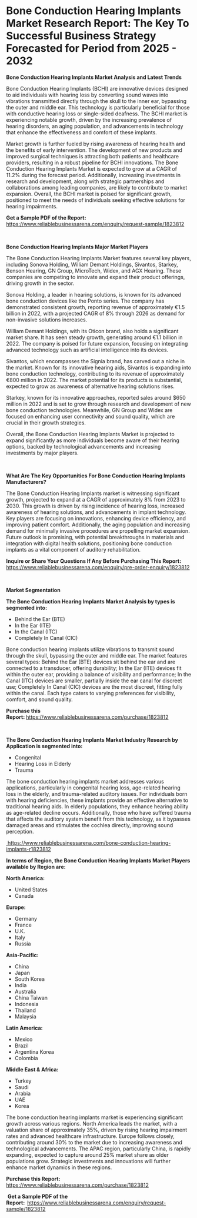 <p><h1>Bone Conduction Hearing Implants Market Research Report: The Key To Successful Business Strategy Forecasted for Period from 2025 - 2032</h1></p><p><strong>Bone Conduction Hearing Implants Market Analysis and Latest Trends</strong></p>
<p><p>Bone Conduction Hearing Implants (BCHI) are innovative devices designed to aid individuals with hearing loss by converting sound waves into vibrations transmitted directly through the skull to the inner ear, bypassing the outer and middle ear. This technology is particularly beneficial for those with conductive hearing loss or single-sided deafness. The BCHI market is experiencing notable growth, driven by the increasing prevalence of hearing disorders, an aging population, and advancements in technology that enhance the effectiveness and comfort of these implants.</p><p>Market growth is further fueled by rising awareness of hearing health and the benefits of early intervention. The development of new products and improved surgical techniques is attracting both patients and healthcare providers, resulting in a robust pipeline for BCHI innovations. The Bone Conduction Hearing Implants Market is expected to grow at a CAGR of 11.2% during the forecast period. Additionally, increasing investments in research and development, along with strategic partnerships and collaborations among leading companies, are likely to contribute to market expansion. Overall, the BCHI market is poised for significant growth, positioned to meet the needs of individuals seeking effective solutions for hearing impairments.</p></p>
<p><strong>Get a Sample PDF of the Report:&nbsp;</strong> <a href="https://www.reliablebusinessarena.com/enquiry/request-sample/1823812?utm_campaign=1892&utm_medium=2&utm_source=Github&utm_content=ia&utm_term=13042025&utm_id=bone-conduction-hearing-implants">https://www.reliablebusinessarena.com/enquiry/request-sample/1823812</a></p>
<p>&nbsp;</p>
<p><strong>Bone Conduction Hearing Implants Major Market Players</strong></p>
<p><p>The Bone Conduction Hearing Implants Market features several key players, including Sonova Holding, William Demant Holdings, Sivantos, Starkey, Benson Hearing, GN Group, MicroTech, Widex, and AGX Hearing. These companies are competing to innovate and expand their product offerings, driving growth in the sector.</p><p>Sonova Holding, a leader in hearing solutions, is known for its advanced bone conduction devices like the Ponto series. The company has demonstrated consistent growth, reporting revenue of approximately €1.5 billion in 2022, with a projected CAGR of 8% through 2026 as demand for non-invasive solutions increases.</p><p>William Demant Holdings, with its Oticon brand, also holds a significant market share. It has seen steady growth, generating around €1.1 billion in 2022. The company is poised for future expansion, focusing on integrating advanced technology such as artificial intelligence into its devices.</p><p>Sivantos, which encompasses the Signia brand, has carved out a niche in the market. Known for its innovative hearing aids, Sivantos is expanding into bone conduction technology, contributing to its revenue of approximately €800 million in 2022. The market potential for its products is substantial, expected to grow as awareness of alternative hearing solutions rises.</p><p>Starkey, known for its innovative approaches, reported sales around $650 million in 2022 and is set to grow through research and development of new bone conduction technologies. Meanwhile, GN Group and Widex are focused on enhancing user connectivity and sound quality, which are crucial in their growth strategies.</p><p>Overall, the Bone Conduction Hearing Implants Market is projected to expand significantly as more individuals become aware of their hearing options, backed by technological advancements and increasing investments by major players.</p></p>
<p>&nbsp;</p>
<p><strong>What Are The Key Opportunities For Bone Conduction Hearing Implants Manufacturers?</strong></p>
<p><p>The Bone Conduction Hearing Implants market is witnessing significant growth, projected to expand at a CAGR of approximately 8% from 2023 to 2030. This growth is driven by rising incidence of hearing loss, increased awareness of hearing solutions, and advancements in implant technology. Key players are focusing on innovations, enhancing device efficiency, and improving patient comfort. Additionally, the aging population and increasing demand for minimally invasive procedures are propelling market expansion. Future outlook is promising, with potential breakthroughs in materials and integration with digital health solutions, positioning bone conduction implants as a vital component of auditory rehabilitation.</p></p>
<p><strong>Inquire or Share Your Questions If Any Before Purchasing This Report:</strong> <a href="https://www.reliablebusinessarena.com/enquiry/pre-order-enquiry/1823812?utm_campaign=1892&utm_medium=2&utm_source=Github&utm_content=ia&utm_term=13042025&utm_id=bone-conduction-hearing-implants">https://www.reliablebusinessarena.com/enquiry/pre-order-enquiry/1823812</a></p>
<p>&nbsp;</p>
<p><strong>Market Segmentation</strong></p>
<p><strong>The Bone Conduction Hearing Implants Market Analysis by types is segmented into:</strong></p>
<p><ul><li>Behind the Ear (BTE)</li><li>In the Ear (ITE)</li><li>In the Canal (ITC)</li><li>Completely In Canal (CIC)</li></ul></p>
<p><p>Bone conduction hearing implants utilize vibrations to transmit sound through the skull, bypassing the outer and middle ear. The market features several types: Behind the Ear (BTE) devices sit behind the ear and are connected to a transducer, offering durability; In the Ear (ITE) devices fit within the outer ear, providing a balance of visibility and performance; In the Canal (ITC) devices are smaller, partially inside the ear canal for discreet use; Completely In Canal (CIC) devices are the most discreet, fitting fully within the canal. Each type caters to varying preferences for visibility, comfort, and sound quality.</p></p>
<p><strong>Purchase this Report:&nbsp;</strong><a href="https://www.reliablebusinessarena.com/purchase/1823812?utm_campaign=1892&utm_medium=2&utm_source=Github&utm_content=ia&utm_term=13042025&utm_id=bone-conduction-hearing-implants">https://www.reliablebusinessarena.com/purchase/1823812</a></p>
<p>&nbsp;</p>
<p><strong>The Bone Conduction Hearing Implants Market Industry Research by Application is segmented into:</strong></p>
<p><ul><li>Congenital</li><li>Hearing Loss in Elderly</li><li>Trauma</li></ul></p>
<p><p>The bone conduction hearing implants market addresses various applications, particularly in congenital hearing loss, age-related hearing loss in the elderly, and trauma-related auditory issues. For individuals born with hearing deficiencies, these implants provide an effective alternative to traditional hearing aids. In elderly populations, they enhance hearing ability as age-related decline occurs. Additionally, those who have suffered trauma that affects the auditory system benefit from this technology, as it bypasses damaged areas and stimulates the cochlea directly, improving sound perception.</p></p>
<p><a href="https://www.reliablebusinessarena.com/bone-conduction-hearing-implants-r1823812?utm_campaign=1892&utm_medium=2&utm_source=Github&utm_content=ia&utm_term=13042025&utm_id=bone-conduction-hearing-implants">&nbsp;https://www.reliablebusinessarena.com/bone-conduction-hearing-implants-r1823812</a></p>
<p><strong>In terms of Region, the Bone Conduction Hearing Implants Market Players available by Region are:</strong></p>
<p>
    <p> <strong> North America: </strong>
        <ul>
            <li>United States</li>
            <li>Canada</li>
        </ul>
        </p> 
    <p> <strong> Europe: </strong>
        <ul>
            <li>Germany</li>
            <li>France</li>
            <li>U.K.</li>
            <li>Italy</li>
            <li>Russia</li>
        </ul>
        </p> 
    <p> <strong> Asia-Pacific: </strong>
        <ul>
            <li>China</li>
            <li>Japan</li>
            <li>South Korea</li>
            <li>India</li>
            <li>Australia</li>
            <li>China Taiwan</li>
            <li>Indonesia</li>
            <li>Thailand</li>
            <li>Malaysia</li>
        </ul>
        </p> 
    <p> <strong> Latin America: </strong>
        <ul>
            <li>Mexico</li>
            <li>Brazil</li>
            <li>Argentina Korea</li>
            <li>Colombia</li>
        </ul>
        </p> 
    <p> <strong> Middle East & Africa: </strong>
        <ul>
            <li>Turkey</li>
            <li>Saudi</li>
            <li>Arabia</li>
            <li>UAE</li>
            <li>Korea</li>
        </ul>
    </p>
    </p>
<p><p>The bone conduction hearing implants market is experiencing significant growth across various regions. North America leads the market, with a valuation share of approximately 35%, driven by rising hearing impairment rates and advanced healthcare infrastructure. Europe follows closely, contributing around 30% to the market due to increasing awareness and technological advancements. The APAC region, particularly China, is rapidly expanding, expected to capture around 25% market share as older populations grow. Strategic investments and innovations will further enhance market dynamics in these regions.</p></p>
<p><strong>Purchase this Report: </strong><a href="https://www.reliablebusinessarena.com/purchase/1823812?utm_campaign=1892&utm_medium=2&utm_source=Github&utm_content=ia&utm_term=13042025&utm_id=bone-conduction-hearing-implants">https://www.reliablebusinessarena.com/purchase/1823812</a></p>
<p>&nbsp;<strong>Get a Sample PDF of the Report:&nbsp;&nbsp;</strong><a href="https://www.reliablebusinessarena.com/enquiry/request-sample/1823812?utm_campaign=1892&utm_medium=2&utm_source=Github&utm_content=ia&utm_term=13042025&utm_id=bone-conduction-hearing-implants">https://www.reliablebusinessarena.com/enquiry/request-sample/1823812</a></p>
<p><strong></strong></p>
<p><p></p><p></p><p></p></p>